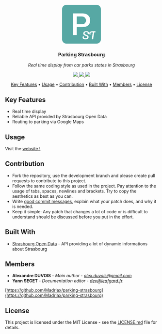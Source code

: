 <p align="center"><img src="docs/parking-strasbourg.png" height="128" alt="MyProject"></p>
<h3 align="center">Parking Strasbourg</h3>
<p align="center"><i>Real time display from car parks states in Strasbourg</i><p>

<p align="center">
  <a href="https://forthebadge.com">
    <img src="https://forthebadge.com/images/badges/60-percent-of-the-time-works-every-time.svg">
  </a>
  <a href="https://github.com/Madriax/parking-strasbourg/issues">
    <img src="https://img.shields.io/github/issues/Madriax/parking-strasbourg.svg?style=for-the-badge">
  </a>
  <a href="https://github.com/Madriax/parking-strasbourg/stargazers">
    <img src="https://img.shields.io/github/stars/Madriax/parking-strasbourg.svg?style=for-the-badge">
  </a>
</p>

<p align="center">
  <a href="#key-features">Key Features</a> •
  <a href="#usage">Usage</a> •
  <a href="#contribution">Contribution</a> •
  <a href="#built-with">Built With</a> •
  <a href="#members">Members</a> •
  <a href="#license">License</a>
</p>

## Key Features

* Real time display
* Reliable API provided by Strasbourg Open Data
* Routing to parking via Google Maps

## Usage

Visit the [website !](http://parking-strasbourg.herokuapp.com/)

## Contribution

* Fork the repository, use the development branch and please create pull requests to contribute to this project.
* Follow the same coding style as used in the project. Pay attention to the
  usage of tabs, spaces, newlines and brackets. Try to copy the aesthetics as
  best as you can.
* Write [good commit messages](http://tbaggery.com/2008/04/19/a-note-about-git-commit-messages.html),
  explain what your patch does, and why it is needed.
* Keep it simple: Any patch that changes a lot of code or is difficult to
  understand should be discussed before you put in the effort.

## Built With

* [Strasbourg Open Data](https://www.strasbourg.eu/open-data-donnees) - API providing a lot of dynamic informations about Strasbourg

## Members

* **Alexandre DUVOIS** - *Main author* - *alex.duvois@gmail.com*
* **Yann SEGET** - *Documentation editor* - *dev@leafgard.fr*

[https://github.com/Madriax/parking-strasbourg](https://github.com/Madriax/parking-strasbourg)

## License

This project is licensed under the MIT License - see the [LICENSE.md](LICENSE.md) file for details.
